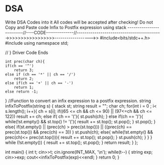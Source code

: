 # DSA
Write DSA Codes into it
All codes will be accepted after checking! Do not Copy and Paste code
Infix to Postfix expression using stack
-------------------------//----CODE--------------//------------------------------------------->>>>>>>>>>>>>>>>>------------------>>
#include<bits/stdc++.h>
#include<stack>
using namespace std;


 // } Driver Code Ends


    int prec(char ch){
    if(ch == '^')
        return 3;
    else if (ch == '*' || ch == '/')
        return 2;
    else if(ch == '+' || ch == '-')
        return 1;
    else return -1;
   }
    //Function to convert an infix expression to a postfix expression.
    string infixToPostfix(string s)
    {
    stack<char> st;
    string result = "";
    char ch;
    for(int i = 0 ; i< s.length(); i++){
        ch = s[i];
        if((65 <= ch && ch <= 90) || (97<=ch && ch <= 122))
            result += ch;
        else if( ch == '('){
            st.push(ch);
        }
        else if(ch == ')'){
            while(!st.empty() && st.top() != '('){
                result += st.top();
                st.pop();
            }
            st.pop();
        }
        else{
            if(st.empty() || (prec(ch) > prec(st.top())) || ((prec(ch) == prec(st.top()) && prec(ch) == 3)) )
                st.push(ch);
            else{
                while(!st.empty() && prec(ch)<= prec(st.top())){
                    result += st.top();
                    st.pop();
                }
                st.push(ch);
            }
        }
    }
    while (!st.empty())
    {
        result += st.top();
        st.pop();
    }
    return result;
    }
};


int main()
{
    int t;
    cin>>t;
    cin.ignore(INT_MAX, '\n');
    while(t--)
    {
        string exp;
        cin>>exp;
        cout<<infixToPostfix(exp)<<endl;
    }
    return 0;
}
